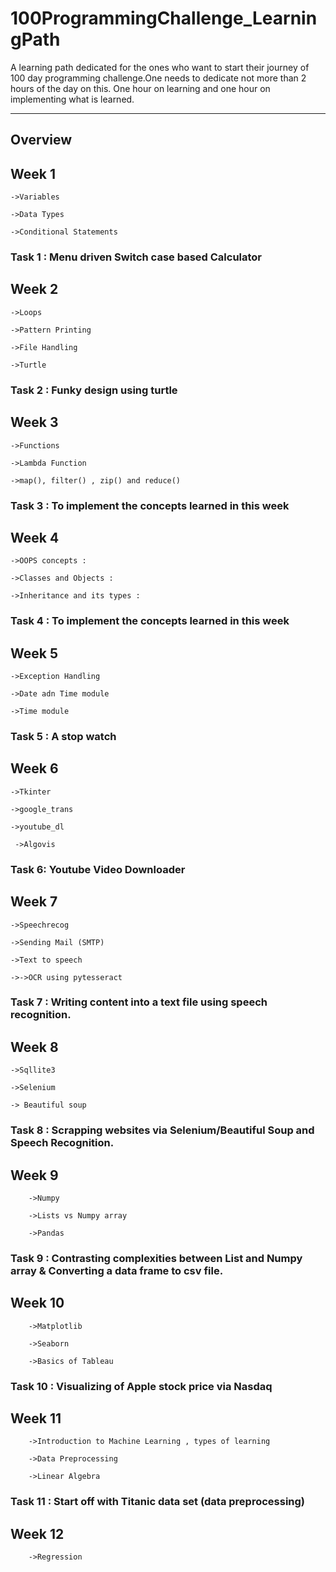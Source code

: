 # 100ProgrammingChallenge_LearningPath

A learning path dedicated for the ones who want to start their journey of 100 day programming challenge.One needs to dedicate not more than 2 hours of the day on this. 
One hour on learning and one hour on implementing what is learned.

------------------------------------------------------------------------------------------------------------------------

## Overview ##

## Week 1

    ->Variables 

    ->Data Types 

    ->Conditional Statements 

### Task 1 : Menu driven Switch case based Calculator

## Week 2

    ->Loops 

    ->Pattern Printing 

    ->File Handling 

    ->Turtle 

### Task 2 : Funky design using turtle

## Week 3

    ->Functions 

    ->Lambda Function 

    ->map(), filter() , zip() and reduce() 

### Task 3 : To implement the concepts learned in this week 

## Week 4

    ->OOPS concepts :

    ->Classes and Objects :

    ->Inheritance and its types :

### Task 4 : To implement the concepts learned in this week

## Week 5

    ->Exception Handling 

    ->Date adn Time module 

    ->Time module 

### Task 5 : A stop watch

## Week 6

    ->Tkinter 

    ->google_trans 

    ->youtube_dl 
    
     ->Algovis

### Task 6: Youtube Video Downloader

## Week 7

    ->Speechrecog 

    ->Sending Mail (SMTP) 

    ->Text to speech 

    ->->OCR using pytesseract 

### Task 7 : Writing content into a text file using speech recognition.

## Week 8 

    ->Sqllite3 

    ->Selenium  
    
    -> Beautiful soup

### Task 8 : Scrapping websites via Selenium/Beautiful Soup and Speech Recognition.

## Week 9 

        ->Numpy 
        
        ->Lists vs Numpy array
        
        ->Pandas
        
### Task 9 : Contrasting complexities between List and Numpy array & Converting a data frame to csv file.

## Week 10

        ->Matplotlib 
        
        ->Seaborn 
        
        ->Basics of Tableau
        
### Task 10 : Visualizing of Apple stock price via Nasdaq

## Week 11

        ->Introduction to Machine Learning , types of learning 
        
        ->Data Preprocessing
        
        ->Linear Algebra
        
### Task 11 : Start off with Titanic data set (data preprocessing)

## Week 12

        ->Regression 
        
        
